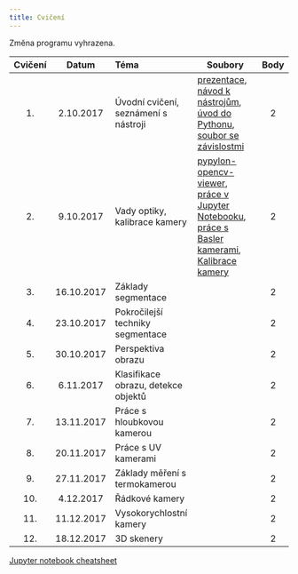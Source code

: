 ```yaml
---
title: Cvičení
---
```


Změna programu vyhrazena.

| Cvičení |   Datum    | Téma                                 | Soubory                                                      | Body |
| :-----: | :--------: | :----------------------------------- | ------------------------------------------------------------ | :--: |
|   1.    | 2.10.2017  | Úvodní cvičení, seznámení s nástroji | [prezentace](files/1/bi-svz-01-cviceni-uvod.pdf), [návod k nástrojům](files/1/course-tools-introduction.md), [úvod do Pythonu](files/1/python-introduction.ipynb), [soubor se závislostmi](files/1/spec-file.txt) |  2   |
|   2.    | 9.10.2017  | Vady optiky, kalibrace kamery        | [pypylon-opencv-viewer](https://github.com/mbalatsko/pypylon-opencv-viewer), [práce v Jupyter Notebooku](files/2/jupyter-introduction.ipynb), [práce s Basler kamerami](files/2/basler-introduction.ipynb), [Kalibrace kamery](files/2/camera-calib.ipynb) |  2   |
|   3.    | 16.10.2017 | Základy segmentace                   |                                                              |  2   |
|   4.    | 23.10.2017 | Pokročilejší  techniky segmentace    |                                                              |  2   |
|   5.    | 30.10.2017 | Perspektiva obrazu                   |                                                              |  2   |
|   6.    | 6.11.2017  | Klasifikace obrazu, detekce objektů  |                                                              |  2   |
|   7.    | 13.11.2017 | Práce s hloubkovou kamerou           |                                                              |  2   |
|   8.    | 20.11.2017 | Práce s UV kamerami                  |                                                              |  2   |
|   9.    | 27.11.2017 | Základy měření s termokamerou        |                                                              |  2   |
|   10.   | 4.12.2017  | Řádkové kamery                       |                                                              |  2   |
|   11.   | 11.12.2017 | Vysokorychlostní kamery              |                                                              |  2   |
|   12.   | 18.12.2017 | 3D skenery                           |                                                              |  2   |

[Jupyter notebook cheatsheet](files/jupyter-notebook-cheat-sheet.pdf)

